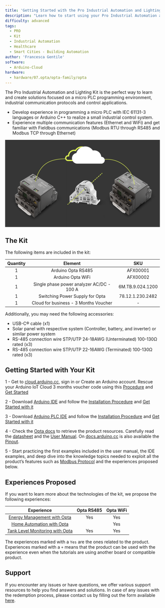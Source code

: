 ```yaml
---
title: 'Getting Started with the Pro Industrial Automation and Lighting Kit'
description: "Learn how to start using your Pro Industrial Automation and Lighting Kit"
difficulty: advanced
tags:
  - PRO
  - Kit
  - Industrial Automation
  - Healthcare
  - Smart Cities - Building Automation
author: 'Francesca Gentile'
software:
  - Arduino-Cloud
hardware:
  - hardware/07.opta/opta-family/opta
---
```


The Pro Industrial Automation and Lighting Kit is the perfect way to learn and create solutions focused on a micro PLC programming environment, industrial communication protocols and control applications.

- Develop experience in programming a micro PLC with IEC 61131-3 languages or Arduino C++ to realize a small industrial control system.
- Experience multiple communication features (Ethernet and WiFi) and get familiar with Fieldbus communications (Modbus RTU through RS485 and Modbus TCP through Ethernet) 

![Pro Industrial Automation and Lighting Kit Main Features](assets/industrial-thumb.png)

## The Kit

The following items are included in the kit:

| Quantity |                  Element                  |       SKU        |
|:--------:|:-----------------------------------------:|:----------------:|
|    1     |            Arduino Opta RS485             |     AFX00001     |
|    1     |             Arduino Opta WiFi             |     AFX00002     |
|    1     | Single phase power analyzer AC/DC - 100 A | 6M.TB.9.024.1200 |
|    1     |      Switching Power Supply for Opta      | 78.12.1.230.2482 |
|    1     |   Cloud for business - 3 Months Voucher   |        -         |


Additionally, you may need the following accessories:

* USB-C® cable (x1)
* Solar panel with respective system (Controller, battery, and inverter) or similar power system
* RS-485 connection wire STP/UTP 24-18AWG (Unterminated) 100-130Ω rated (x3)
* RS-485 connection wire STP/UTP 22-16AWG (Terminated) 100-130Ω rated (x3)

## Getting Started with Your Kit

1 - Get to [cloud.arduino.cc](https://cloud.arduino.cc/), sign in or Create an Arduino account. Rescue your Arduino IoT Cloud 3 months voucher code using this [Procedure](https://docs.arduino.cc/tutorials/generic/cloud-business-voucher-redeem) and [Get Started](https://docs.arduino.cc/arduino-cloud/getting-started/arduino-cloud-for-business!)

2 - Download [Arduino IDE](https://www.arduino.cc/en/software#future-version-of-the-arduino-ide) and follow the [Installation Procedure](https://docs.arduino.cc/software/ide-v2/tutorials/getting-started/ide-v2-downloading-and-installing) and [Get Started with it](https://docs.arduino.cc/software/ide-v2/tutorials/getting-started-ide-v2)

3 - Download [Arduino PLC IDE](https://www.arduino.cc/en/software#arduino-plc-ide) and follow the [Installation Procedure](https://docs.arduino.cc/software/plc-ide/tutorials/plc-ide-setup-license) and [Get Started with it](https://docs.arduino.cc/software/plc-ide/tutorials/plc-programming-introduction)

4 - Check the [Opta docs](https://docs.arduino.cc/hardware/opta) to retrieve the product resources. Carefully read the [datasheet](https://docs.arduino.cc/resources/datasheets/AFX00001-AFX00002-AFX00003-datasheet.pdf) and the [User Manual](https://docs.arduino.cc/tutorials/opta/user-manual). On [docs.arduino.cc](http://docs.arduino.cc) is also available the [Pinout](https://docs.arduino.cc/resources/pinouts/opta-full-pinout.pdf).

5 - Start practicing the first examples included in the user manual, the IDE examples, and deep dive into the knowledge topics needed to exploit all the product’s features such as [Modbus Protocol](https://docs.arduino.cc/learn/communication/modbus) and the experiences proposed below.


## Experiences Proposed

If you want to learn more about the technologies of the kit, we propose the following experiences:

|                                                Experience                                                | Opta RS485 | Opta WiFi |
|:--------------------------------------------------------------------------------------------------------:|:----------:|:---------:|
| [Energy Management with Opta](https://docs.arduino.cc/tutorials/opta/energy-management-application-note) |    Yes     |    Yes    |
|   [Home Automation with Opta](https://docs.arduino.cc/tutorials/opta/home-automation-application-note)   |            |    Yes    |
|      [Tank Level Monitoring with Opta](https://docs.arduino.cc/tutorials/opta/tank-level-app-note)       |    Yes     |    Yes    |



The experiences marked with a `Yes` are the ones related to the product. Experiences marked with a `+` means that the product can be used with the experience even when the tutorials are using another board or compatible product.


## Support

If you encounter any issues or have questions, we offer various support resources to help you find answers and solutions. In case of any issues with the redemption process, please contact us by filling out the form available [here](arduino.cc/en/contact-us/).